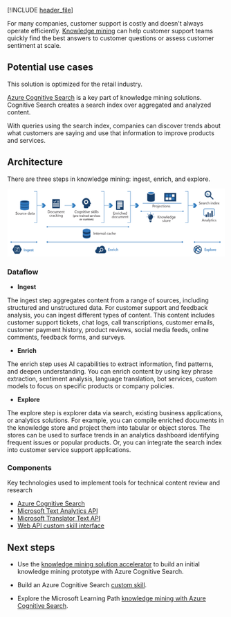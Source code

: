 [!INCLUDE [header_file](../../../includes/sol-idea-header.md)]

For many companies, customer support is costly and doesn't always operate efficiently. [Knowledge mining](https://azure.microsoft.com/solutions/knowledge-mining) can help customer support teams quickly find the best answers to customer questions or assess customer sentiment at scale.

## Potential use cases

This solution is optimized for the retail industry.

[Azure Cognitive Search](/azure/search/search-what-is-azure-search) is a key part of knowledge mining solutions. Cognitive Search creates a search index over aggregated and analyzed content.

With queries using the search index, companies can discover trends about what customers are saying and use that information to improve products and services.

## Architecture

There are three steps in knowledge mining: ingest, enrich, and explore.

![Architecture diagram: knowledge mining for customer feedback and analytics with 3 steps: ingest, enrich, explore.](../media/knowledge-mining-customer-feedback-and-analytics.png)

### Dataflow

- **Ingest**

The ingest step aggregates content from a range of sources, including structured and unstructured data. For customer support and feedback analysis, you can ingest different types of content. This content includes customer support tickets, chat logs, call transcriptions, customer emails, customer payment history, product reviews, social media feeds, online comments, feedback forms, and surveys.

- **Enrich**

The enrich step uses AI capabilities to extract information, find patterns, and deepen understanding. You can enrich content by using key phrase extraction, sentiment analysis, language translation, bot services, custom models to focus on specific products or company policies.

- **Explore**

The explore step is explorer data via search, existing business applications, or analytics solutions. For example, you can compile enriched documents in the knowledge store and project them into tabular or object stores. The stores can be used to surface trends in an analytics dashboard identifying frequent issues or popular products. Or, you can integrate the search index into customer service support applications.

### Components

Key technologies used to implement tools for technical content review and research

- [Azure Cognitive Search](/azure/search)
- [Microsoft Text Analytics API](https://azure.microsoft.com/services/cognitive-services/text-analytics)
- [Microsoft Translator Text API](https://azure.microsoft.com/services/cognitive-services/translator-text-api)
- [Web API custom skill interface](/azure/search/cognitive-search-custom-skill-interface)

## Next steps

- Use the [knowledge mining solution accelerator](/samples/azure-samples/azure-search-knowledge-mining/azure-search-knowledge-mining) to build an initial knowledge mining prototype with Azure Cognitive Search.

- Build an Azure Cognitive Search [custom skill](/azure/search/cognitive-search-custom-skill-interface).

- Explore the Microsoft Learning Path [knowledge mining with Azure Cognitive Search](/learn/paths/implement-knowledge-mining-azure-cognitive-search).

